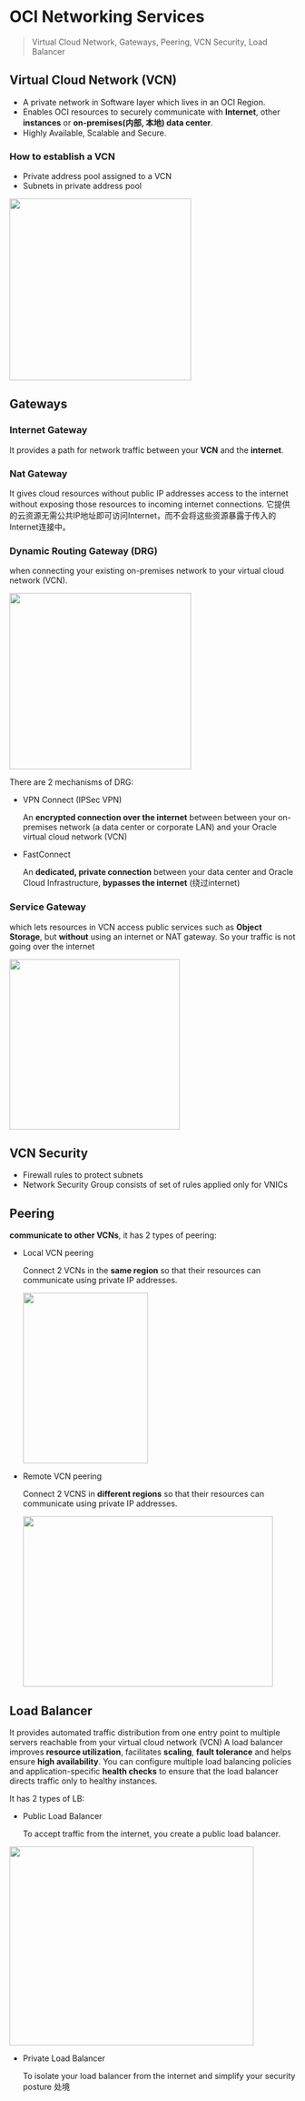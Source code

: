 
# OCI Networking Services


> Virtual Cloud Network, Gateways, Peering, VCN Security, Load Balancer

## Virtual Cloud Network (VCN)

- A private network in Software layer which lives in an OCI Region.
- Enables OCI resources to securely communicate with **Internet**, other **instances** or **on-premises(内部, 本地) data center**.
- Highly Available, Scalable and Secure.

### How to establish a VCN

- Private address pool assigned to a VCN
- Subnets in private address pool

<img src="https://imgur.com/pZME7IM.png" width="320" height="320">

## Gateways

### Internet Gateway 

It provides a path for network traffic between your **VCN** and the **internet**.

### Nat Gateway

It gives cloud resources without public IP addresses access to the internet without exposing those resources to incoming internet connections.
它提供的云资源无需公共IP地址即可访问Internet，而不会将这些资源暴露于传入的Internet连接中。

### Dynamic Routing Gateway (DRG)

when connecting your existing on-premises network to your virtual cloud network (VCN).

<img src="https://imgur.com/6B9z5Nl.png" width="320" height="310">

There are 2 mechanisms of DRG:
- VPN Connect (IPSec VPN)

  An **encrypted connection over the internet** between between your on-premises network (a data center or corporate LAN) and your Oracle virtual cloud network (VCN)

- FastConnect

  An **dedicated, private connection** between your data center and Oracle Cloud Infrastructure, **bypasses the internet** (绕过internet)

### Service Gateway

which lets resources in VCN  access public services such as **Object  Storage**, but **without** using  an internet or NAT gateway. So your traffic is not going over the internet

<img src="https://imgur.com/PBSsDP7.png" width="300" height="300">

## VCN Security

- Firewall rules to protect subnets
- Network Security Group consists of set of rules applied only for VNICs

## Peering
**communicate to other VCNs**, it has 2 types of peering:

- Local VCN peering

  Connect 2 VCNs in the **same region** so that their resources can communicate using private IP addresses.
  
  <img src="https://imgur.com/t4tCxes.png" width="220" height="300">

- Remote VCN peering

  Connect 2 VCNS in **different regions** so that their resources can communicate using private IP addresses.
  
  <img src="https://imgur.com/FToNNM8.png" width="440" height="300">

## Load Balancer
It provides automated traffic distribution from one entry point to multiple servers reachable from your virtual cloud network (VCN)
A load balancer improves **resource utilization**, facilitates **scaling**, **fault tolerance** and helps ensure **high availability**. 
You can configure multiple load balancing policies and application-specific **health checks** to ensure that the load balancer directs traffic only to healthy instances.

It has 2 types of LB:

- Public Load Balancer

  To accept traffic from the internet, you create a public load balancer.
<img src="https://imgur.com/hIQJLW5.png" width="430" height="350">

- Private Load Balancer
 
   To isolate your load balancer from the internet and simplify your security posture 处境








